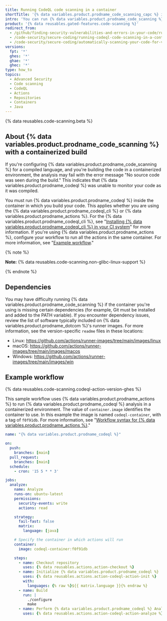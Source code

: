 ```yaml
---
title: Running CodeQL code scanning in a container
shortTitle: '{% data variables.product.prodname_code_scanning_capc %} in a container'
intro: 'You can run {% data variables.product.prodname_code_scanning %} in a container by ensuring that all processes run in the same container.'
product: '{% data reusables.gated-features.code-scanning %}'
redirect_from:
  - /github/finding-security-vulnerabilities-and-errors-in-your-code/running-codeql-code-scanning-in-a-container
  - /code-security/secure-coding/running-codeql-code-scanning-in-a-container
  - /code-security/secure-coding/automatically-scanning-your-code-for-vulnerabilities-and-errors/running-codeql-code-scanning-in-a-container
versions:
  fpt: '*'
  ghes: '*'
  ghae: '*'
  ghec: '*'
type: how_to
topics:
  - Advanced Security
  - Code scanning
  - CodeQL
  - Actions
  - Repositories
  - Containers
  - Java
---
```



{% data reusables.code-scanning.beta %}

## About {% data variables.product.prodname_code_scanning %} with a containerized build

If you're configuring {% data variables.product.prodname_code_scanning %} for a compiled language, and you're building the code in a containerized environment, the analysis may fail with the error message "No source code was seen during the build." This indicates that {% data variables.product.prodname_codeql %} was unable to monitor your code as it was compiled.

You must run {% data variables.product.prodname_codeql %} inside the container in which you build your code. This applies whether you are using the {% data variables.product.prodname_codeql_cli %} or {% data variables.product.prodname_actions %}. For the {% data variables.product.prodname_codeql_cli %}, see "[Installing {% data variables.product.prodname_codeql_cli %} in your CI system](/code-security/secure-coding/using-codeql-code-scanning-with-your-existing-ci-system/installing-codeql-cli-in-your-ci-system)" for more information. If you're using {% data variables.product.prodname_actions %}, configure your workflow to run all the actions in the same container. For more information, see "[Example workflow](#example-workflow)."

{% note %}

**Note:** {% data reusables.code-scanning.non-glibc-linux-support %}

{% endnote %}

## Dependencies

You may have difficulty running {% data variables.product.prodname_code_scanning %} if the container you're using is missing certain dependencies (for example, Git must be installed and added to the PATH variable). If you encounter dependency issues, review the list of software typically included on {% data variables.product.prodname_dotcom %}'s runner images. For more information, see the version-specific `readme` files in these locations:

* Linux: https://github.com/actions/runner-images/tree/main/images/linux
* macOS: https://github.com/actions/runner-images/tree/main/images/macos
* Windows: https://github.com/actions/runner-images/tree/main/images/win

## Example workflow

{% data reusables.code-scanning.codeql-action-version-ghes %}

This sample workflow uses {% data variables.product.prodname_actions %} to run {% data variables.product.prodname_codeql %} analysis in a containerized environment. The value of `container.image` identifies the container to use. In this example the image is named `codeql-container`, with a tag of `f0f91db`. For more information, see "[Workflow syntax for {% data variables.product.prodname_actions %}](/actions/reference/workflow-syntax-for-github-actions#jobsjob_idcontainer)."

```yaml
name: "{% data variables.product.prodname_codeql %}"

on:
  push:
    branches: [main]
  pull_request:
    branches: [main]
  schedule:
    - cron: '15 5 * * 3'

jobs:
  analyze:
    name: Analyze
    runs-on: ubuntu-latest
    permissions:
      security-events: write
      actions: read

    strategy:
      fail-fast: false
      matrix:
        language: [java]

    # Specify the container in which actions will run
    container:
      image: codeql-container:f0f91db

    steps:
      - name: Checkout repository
        uses: {% data reusables.actions.action-checkout %}
      - name: Initialize {% data variables.product.prodname_codeql %}
        uses: {% data reusables.actions.action-codeql-action-init %}
        with:
          languages: {% raw %}${{ matrix.language }}{% endraw %}
      - name: Build
        run: |
          ./configure
          make
      - name: Perform {% data variables.product.prodname_codeql %} Analysis
        uses: {% data reusables.actions.action-codeql-action-analyze %}
```
